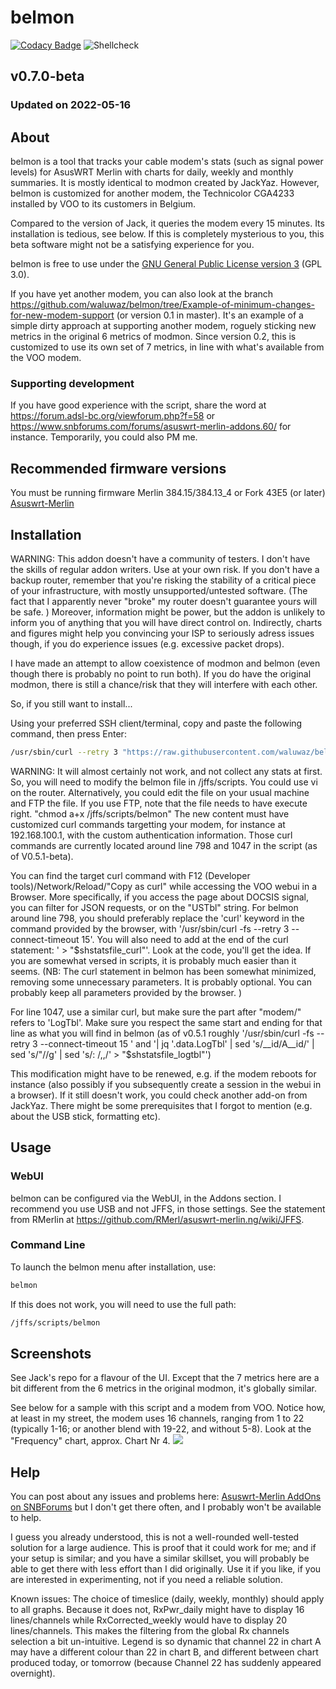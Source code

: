 # belmon
[![Codacy Badge](https://api.codacy.com/project/badge/Grade/91af8db9cd354643a8ef6a7117be90fb)](https://www.codacy.com/app/waluwaz/belmon?utm_source=github.com&amp;utm_medium=referral&amp;utm_content=waluwaz/belmon&amp;utm_campaign=Badge_Grade)
![Shellcheck](https://github.com/waluwaz/belmon/actions/workflows/shellcheck.yml/badge.svg)

## v0.7.0-beta
### Updated on 2022-05-16
## About
belmon is a tool that tracks your cable modem's stats (such as signal power levels) for AsusWRT Merlin with charts for daily, weekly and monthly summaries. 
It is mostly identical to modmon created by JackYaz. However, belmon is customized for another modem, the Technicolor CGA4233 installed by VOO to its customers in Belgium. 

Compared to the version of Jack, it queries the modem every 15 minutes. Its installation is tedious, see below. If this is completely mysterious to you, this beta software might not be a satisfying experience for you.

belmon is free to use under the [GNU General Public License version 3](https://opensource.org/licenses/GPL-3.0) (GPL 3.0).

If you have yet another modem, you can also look at the branch https://github.com/waluwaz/belmon/tree/Example-of-minimum-changes-for-new-modem-support (or version 0.1 in master). It's an example of a simple dirty approach at supporting another modem, roguely sticking new metrics in the original 6 metrics of modmon.
Since version 0.2, this is customized to use its own set of 7 metrics, in line with what's available from the VOO modem.

### Supporting development
If you have good experience with the script, share the word at https://forum.adsl-bc.org/viewforum.php?f=58 or https://www.snbforums.com/forums/asuswrt-merlin-addons.60/ for instance.
Temporarily, you could also PM me.

## Recommended firmware versions
You must be running firmware Merlin 384.15/384.13_4 or Fork 43E5 (or later) [Asuswrt-Merlin](https://www.asuswrt-merlin.net/)

## Installation
WARNING: 
This addon doesn't have a community of testers. I don't have the skills of regular addon writers. Use at your own risk.
If you don't have a backup router, remember that you're risking the stability of a critical piece of your infrastructure, with mostly unsupported/untested software. (The fact that I apparently never "broke" my router doesn't guarantee yours will be safe. )
Moreover, information might be power, but the addon is unlikely to inform you of anything that you will have direct control on.
Indirectly, charts and figures might help you convincing your ISP to seriously adress issues though, if you do experience issues (e.g. excessive packet drops).

I have made an attempt to allow coexistence of modmon and belmon (even though there is probably no point to run both).
If you do have the original modmon, there is still a chance/risk that they will interfere with each other. 

So, if you still want to install...

Using your preferred SSH client/terminal, copy and paste the following command, then press Enter:

```sh
/usr/sbin/curl --retry 3 "https://raw.githubusercontent.com/waluwaz/belmon/master/belmon.sh" -o "/jffs/scripts/belmon" && chmod 0755 /jffs/scripts/belmon && /jffs/scripts/belmon install
```

WARNING: It will almost certainly not work, and not collect any stats at first. So, you will need to modify the belmon file in /jffs/scripts. You could use vi on the router. Alternatively, you could edit the file on your usual machine and FTP the file. If you use FTP, note that the file needs to have execute right. "chmod a+x /jffs/scripts/belmon"
The new content must have customized curl commands targetting your modem, for instance at 192.168.100.1, with the custom authentication information.
Those curl commands are currently located around line 798 and 1047 in the script (as of V0.5.1-beta).

You can find the target curl command with F12 (Developer tools)/Network/Reload/"Copy as curl" while accessing the VOO webui in a Browser. More specifically, if you access the page about DOCSIS signal, you can filter for JSON requests, or on the "USTbl" string. 
For belmon around line 798, you should preferably replace the 'curl' keyword in the command provided by the browser, with '/usr/sbin/curl -fs --retry 3 --connect-timeout 15'. You will also need to add at the end of the curl statement: ' > "$shstatsfile_curl"'. Look at the code, you'll get the idea. If you are somewhat versed in scripts, it is probably much easier than it seems. (NB: The curl statement in belmon has been somewhat minimized, removing some unnecessary parameters. It is probably optional. You can probably keep all parameters provided by the browser. )

For line 1047, use a similar curl, but make sure the part after "modem/" refers to 'LogTbl'. Make sure you respect the same start and ending for that line as what you will find in belmon (as of v0.5.1 roughly '/usr/sbin/curl -fs --retry 3 --connect-timeout 15 '     and   '| jq '.data.LogTbl' | sed 's/__id/A__id/' | sed 's/"//g' | sed 's/: /,,/'  > "$shstatsfile_logtbl"')

This modification might have to be renewed, e.g. if the modem reboots for instance (also possibly if you subsequently create a session in the webui in a browser). If it still doesn't work, you could check another add-on from JackYaz. There might be some prerequisites that I forgot to mention (e.g. about the USB stick, formatting etc).

## Usage
### WebUI
belmon can be configured via the WebUI, in the Addons section. I recommend you use USB and not JFFS, in those settings. See the statement from RMerlin at https://github.com/RMerl/asuswrt-merlin.ng/wiki/JFFS.

### Command Line
To launch the belmon menu after installation, use:
```sh
belmon
```

If this does not work, you will need to use the full path:
```sh
/jffs/scripts/belmon
```

## Screenshots
See Jack's repo for a  flavour of the UI. Except that the 7 metrics here are a bit different from the 6 metrics in the original modmon, it's globally similar.

See below for a sample with this script and a modem from VOO. Notice how, at least in my street, the modem uses 16 channels, ranging from 1 to 22 (typically 1-16; or another blend with 19-22, and without 5-8). Look at the "Frequency" chart, approx. Chart Nr 4.
![](/documentation/Technicolor_CGA4233_VOO/Screenshot%202022-03-21%20at%2021-53-20%20modmon.png)

## Help
You can post about any issues and problems here: [Asuswrt-Merlin AddOns on SNBForums](https://www.snbforums.com/forums/asuswrt-merlin-addons.60/?prefix_id=21)
but I don't get there often, and I probably won't be available to help.

I guess you already understood, this is not a well-rounded well-tested solution for a large audience. This is proof that it could work for me; and if your setup is similar; and you have a similar skillset, you will probably be able to get there with less effort than I did originally. Use it if you like, if you are interested in experimenting, not if you need a reliable solution.

Known issues:
The choice of timeslice (daily, weekly, monthly) should apply to all graphs. Because it does not, RxPwr_daily might have to display 16 lines/channels while RxCorrected_weekly would have to display 20 lines/channels. This makes the filtering from the global Rx channels selection a bit un-intuitive.
Legend is so dynamic that channel 22 in chart A may have a different colour than 22 in chart B, and different between 
chart produced today, or tomorrow (because Channel 22 has suddenly appeared overnight).
